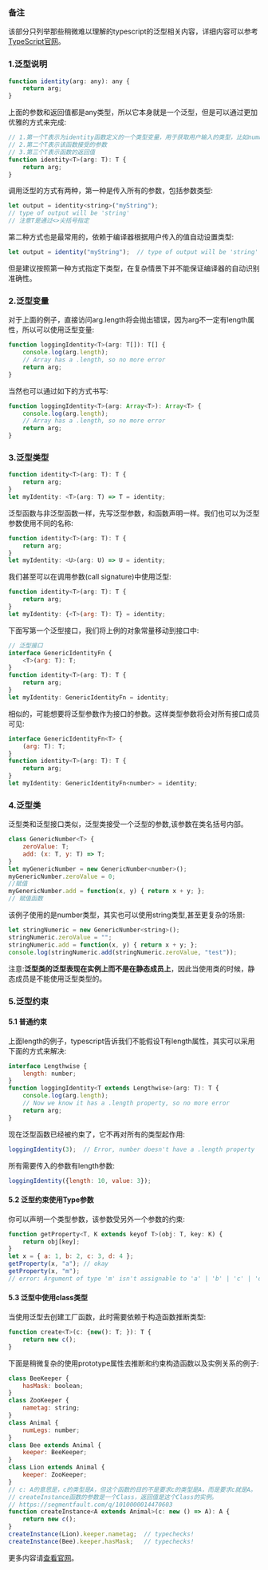 ### 备注
该部分只列举那些稍微难以理解的typescript的泛型相关内容，详细内容可以参考[TypeScript官网](http://www.typescriptlang.org/docs/handbook/generics.html)。

### 1.泛型说明
```js
function identity(arg: any): any {
    return arg;
}
```
上面的参数和返回值都是any类型，所以它本身就是一个泛型，但是可以通过更加优雅的方式来完成:
```js
// 1.第一个T表示为identity函数定义的一个类型变量，用于获取用户输入的类型，比如number
// 2.第二个T表示该函数接受的参数
// 3.第三个T表示函数的返回值
function identity<T>(arg: T): T {
    return arg;
}
```
调用泛型的方式有两种，第一种是传入所有的参数，包括参数类型:
```js
let output = identity<string>("myString");  
// type of output will be 'string'
// 注意T是通过<>尖括号指定
```
第二种方式也是最常用的，依赖于编译器根据用户传入的值自动设置类型:
```js
let output = identity("myString");  // type of output will be 'string'
```
但是建议按照第一种方式指定下类型，在复杂情景下并不能保证编译器的自动识别准确性。

### 2.泛型变量
对于上面的例子，直接访问arg.length将会抛出错误，因为arg不一定有length属性，所以可以使用泛型变量:
```js
function loggingIdentity<T>(arg: T[]): T[] {
    console.log(arg.length);  
    // Array has a .length, so no more error
    return arg;
}
```
当然也可以通过如下的方式书写:
```js
function loggingIdentity<T>(arg: Array<T>): Array<T> {
    console.log(arg.length);  
    // Array has a .length, so no more error
    return arg;
}
```

### 3.泛型类型
```js
function identity<T>(arg: T): T {
    return arg;
}
let myIdentity: <T>(arg: T) => T = identity;
```
泛型函数与非泛型函数一样，先写泛型参数，和函数声明一样。我们也可以为泛型参数使用不同的名称:
```js
function identity<T>(arg: T): T {
    return arg;
}
let myIdentity: <U>(arg: U) => U = identity;
```
我们甚至可以在调用参数(call signature)中使用泛型:
```js
function identity<T>(arg: T): T {
    return arg;
}
let myIdentity: {<T>(arg: T): T} = identity;
```
下面写第一个泛型接口，我们将上例的对象常量移动到接口中:
```js
// 泛型接口
interface GenericIdentityFn {
    <T>(arg: T): T;
}
function identity<T>(arg: T): T {
    return arg;
}
let myIdentity: GenericIdentityFn = identity;
```
相似的，可能想要将泛型参数作为接口的参数。这样类型参数将会对所有接口成员可见:
```js
interface GenericIdentityFn<T> {
    (arg: T): T;
}
function identity<T>(arg: T): T {
    return arg;
}
let myIdentity: GenericIdentityFn<number> = identity;
```

### 4.泛型类
泛型类和泛型接口类似，泛型类接受一个泛型的参数,该参数在类名括号内部。
```js
class GenericNumber<T> {
    zeroValue: T;
    add: (x: T, y: T) => T;
}
let myGenericNumber = new GenericNumber<number>();
myGenericNumber.zeroValue = 0;
//赋值
myGenericNumber.add = function(x, y) { return x + y; };
// 赋值函数
```
该例子使用的是number类型，其实也可以使用string类型,甚至更复杂的场景:
```js
let stringNumeric = new GenericNumber<string>();
stringNumeric.zeroValue = "";
stringNumeric.add = function(x, y) { return x + y; };
console.log(stringNumeric.add(stringNumeric.zeroValue, "test"));
```
注意:**泛型类的泛型表现在实例上而不是在静态成员上**，因此当使用类的时候，静态成员是不能使用泛型类型的。

### 5.泛型约束
#### 5.1 普通约束
上面length的例子，typescript告诉我们不能假设T有length属性，其实可以采用下面的方式来解决:
```js
interface Lengthwise {
    length: number;
}
function loggingIdentity<T extends Lengthwise>(arg: T): T {
    console.log(arg.length);  
    // Now we know it has a .length property, so no more error
    return arg;
}
```
现在泛型函数已经被约束了，它不再对所有的类型起作用:
```js
loggingIdentity(3);  // Error, number doesn't have a .length property
```
所有需要传入的参数有length参数:
```js
loggingIdentity({length: 10, value: 3});
```

#### 5.2 泛型约束使用Type参数
你可以声明一个类型参数，该参数受另外一个参数的约束:
```js
function getProperty<T, K extends keyof T>(obj: T, key: K) {
    return obj[key];
}
let x = { a: 1, b: 2, c: 3, d: 4 };
getProperty(x, "a"); // okay
getProperty(x, "m"); 
// error: Argument of type 'm' isn't assignable to 'a' | 'b' | 'c' | 'd'.
```

#### 5.3 泛型中使用class类型
当使用泛型去创建工厂函数，此时需要依赖于构造函数推断类型:
```js
function create<T>(c: {new(): T; }): T {
    return new c();
}
```
下面是稍微复杂的使用prototype属性去推断和约束构造函数以及实例关系的例子:
```js
class BeeKeeper {
    hasMask: boolean;
}
class ZooKeeper {
    nametag: string;
}
class Animal {
    numLegs: number;
}
class Bee extends Animal {
    keeper: BeeKeeper;
}
class Lion extends Animal {
    keeper: ZooKeeper;
}
// c: A的意思是，c的类型是A，但这个函数的目的不是要求c的类型是A，而是要求c就是A。
// createInstance函数的参数是一个Class，返回值是这个Class的实例。
// https://segmentfault.com/q/1010000014470603
function createInstance<A extends Animal>(c: new () => A): A {
    return new c();
}
createInstance(Lion).keeper.nametag;  // typechecks!
createInstance(Bee).keeper.hasMask;   // typechecks!
```
更多内容请[查看官网](http://www.typescriptlang.org/docs/handbook/generics.html)。
